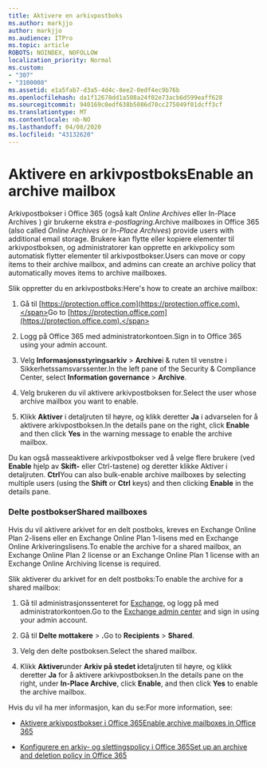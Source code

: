 ```yaml
---
title: Aktivere en arkivpostboks
ms.author: markjjo
author: markjjo
ms.audience: ITPro
ms.topic: article
ROBOTS: NOINDEX, NOFOLLOW
localization_priority: Normal
ms.custom:
- "307"
- "3100008"
ms.assetid: e1a5fab7-d3a5-4d4c-8ee2-0edf4ec9b76b
ms.openlocfilehash: da1f12678dd1a508a24f02e73acb6d599eaff628
ms.sourcegitcommit: 940169c0edf638b5086d70cc275049f01dcff3cf
ms.translationtype: MT
ms.contentlocale: nb-NO
ms.lasthandoff: 04/08/2020
ms.locfileid: "43132620"
---
```

# <a name="enable-an-archive-mailbox"></a><span data-ttu-id="d79d9-102">Aktivere en arkivpostboks</span><span class="sxs-lookup"><span data-stu-id="d79d9-102">Enable an archive mailbox</span></span>

<span data-ttu-id="d79d9-103">Arkivpostbokser i Office 365 (også kalt *Online Archives* eller In-Place Archives ) gir brukerne ekstra *e-postlagring.*</span><span class="sxs-lookup"><span data-stu-id="d79d9-103">Archive mailboxes in Office 365 (also called *Online Archives* or *In-Place Archives*) provide users with additional email storage.</span></span> <span data-ttu-id="d79d9-104">Brukere kan flytte eller kopiere elementer til arkivpostboksen, og administratorer kan opprette en arkivpolicy som automatisk flytter elementer til arkivpostbokser.</span><span class="sxs-lookup"><span data-stu-id="d79d9-104">Users can move or copy items to their archive mailbox, and admins can create an archive policy that automatically moves items to archive mailboxes.</span></span>
  
<span data-ttu-id="d79d9-105">Slik oppretter du en arkivpostboks:</span><span class="sxs-lookup"><span data-stu-id="d79d9-105">Here's how to create an archive mailbox:</span></span>
  
1. <span data-ttu-id="d79d9-106">Gå til [https://protection.office.com](https://protection.office.com).</span><span class="sxs-lookup"><span data-stu-id="d79d9-106">Go to [https://protection.office.com](https://protection.office.com).</span></span>

2. <span data-ttu-id="d79d9-107">Logg på Office 365 med administratorkontoen.</span><span class="sxs-lookup"><span data-stu-id="d79d9-107">Sign in to Office 365 using your admin account.</span></span>

3. <span data-ttu-id="d79d9-108">Velg **Informasjonsstyringsarkiv** \> **Archive**i &amp; ruten til venstre i Sikkerhetssamsvarssenter.</span><span class="sxs-lookup"><span data-stu-id="d79d9-108">In the left pane of the Security &amp; Compliance Center, select **Information governance** \> **Archive**.</span></span>

4. <span data-ttu-id="d79d9-109">Velg brukeren du vil aktivere arkivpostboksen for.</span><span class="sxs-lookup"><span data-stu-id="d79d9-109">Select the user whose archive mailbox you want to enable.</span></span>

5. <span data-ttu-id="d79d9-110">Klikk **Aktiver** i detaljruten til høyre, og klikk deretter **Ja** i advarselen for å aktivere arkivpostboksen.</span><span class="sxs-lookup"><span data-stu-id="d79d9-110">In the details pane on the right, click **Enable** and then click **Yes** in the warning message to enable the archive mailbox.</span></span>

<span data-ttu-id="d79d9-111">Du kan også masseaktivere arkivpostbokser ved å velge flere brukere (ved **Enable** hjelp av **Skift-** eller Ctrl-tastene) og deretter klikke Aktiver i detaljruten. **Ctrl**</span><span class="sxs-lookup"><span data-stu-id="d79d9-111">You can also bulk-enable archive mailboxes by selecting multiple users (using the **Shift** or **Ctrl** keys) and then clicking **Enable** in the details pane.</span></span>
  
### <a name="shared-mailboxes"></a><span data-ttu-id="d79d9-112">Delte postbokser</span><span class="sxs-lookup"><span data-stu-id="d79d9-112">Shared mailboxes</span></span>

<span data-ttu-id="d79d9-113">Hvis du vil aktivere arkivet for en delt postboks, kreves en Exchange Online Plan 2-lisens eller en Exchange Online Plan 1-lisens med en Exchange Online Arkiveringslisens.</span><span class="sxs-lookup"><span data-stu-id="d79d9-113">To enable the archive for a shared mailbox, an Exchange Online Plan 2 license or an Exchange Online Plan 1 license with an Exchange Online Archiving license is required.</span></span>  

<span data-ttu-id="d79d9-114">Slik aktiverer du arkivet for en delt postboks:</span><span class="sxs-lookup"><span data-stu-id="d79d9-114">To enable the archive for a shared mailbox:</span></span>

1. <span data-ttu-id="d79d9-115">Gå til administrasjonssenteret for [Exchange,](https://outlook.office365.com/ecp) og logg på med administratorkontoen.</span><span class="sxs-lookup"><span data-stu-id="d79d9-115">Go to the [Exchange admin center](https://outlook.office365.com/ecp) and sign in using your admin account.</span></span>

2. <span data-ttu-id="d79d9-116">Gå til **Delte mottakere** > **.**</span><span class="sxs-lookup"><span data-stu-id="d79d9-116">Go to **Recipients** > **Shared**.</span></span>

3. <span data-ttu-id="d79d9-117">Velg den delte postboksen.</span><span class="sxs-lookup"><span data-stu-id="d79d9-117">Select the shared mailbox.</span></span>

4. <span data-ttu-id="d79d9-118">Klikk **Aktiver**under **Arkiv på stedet i**detaljruten til høyre, og klikk deretter **Ja** for å aktivere arkivpostboksen.</span><span class="sxs-lookup"><span data-stu-id="d79d9-118">In the details pane on the right, under **In-Place Archive**, click **Enable**, and then click **Yes** to enable the archive mailbox.</span></span>

<span data-ttu-id="d79d9-119">Hvis du vil ha mer informasjon, kan du se:</span><span class="sxs-lookup"><span data-stu-id="d79d9-119">For more information, see:</span></span>
  
- [<span data-ttu-id="d79d9-120">Aktivere arkivpostbokser i Office 365</span><span class="sxs-lookup"><span data-stu-id="d79d9-120">Enable archive mailboxes in Office 365</span></span>](https://docs.microsoft.com/office365/securitycompliance/enable-archive-mailboxes)

- [<span data-ttu-id="d79d9-121">Konfigurere en arkiv- og slettingspolicy i Office 365</span><span class="sxs-lookup"><span data-stu-id="d79d9-121">Set up an archive and deletion policy in Office 365</span></span>](https://docs.microsoft.com//office365/securitycompliance/set-up-an-archive-and-deletion-policy-for-mailboxes)
